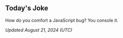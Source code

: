 ## Today's Joke
How do you comfort a JavaScript bug? You console it.

*Updated August 21, 2024 (UTC)*
